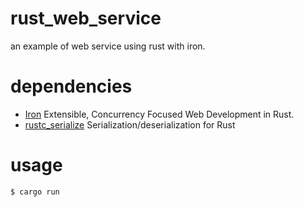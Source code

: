 # rust_web_service

an example of web service using rust with iron.

# dependencies

* [Iron](https://github.com/iron/iron) Extensible, Concurrency Focused Web Development in Rust.
* [rustc_serialize](https://github.com/rust-lang-nursery/rustc-serialize) Serialization/deserialization for Rust

# usage

```sh
$ cargo run
```

